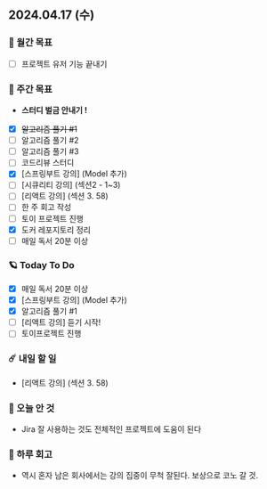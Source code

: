 ## 2024.04.17 (수)

### 🚀 월간 목표

- [ ] 프로젝트 유저 기능 끝내기
  <br/>

### 💫 주간 목표

- **스터디 벌금 안내기 !**
- [x] ~~알고리즘 풀기 #1~~
- [ ] 알고리즘 풀기 #2
- [ ] 알고리즘 풀기 #3
- [ ] 코드리뷰 스터디
- [x] [스프링부트 강의] (Model 추가)
- [ ] [시큐리티 강의] (섹션2 - 1~3)
- [ ] [리액트 강의] (섹션 3. 58)
- [ ] 한 주 회고 작성
- [ ] 토이 프로젝트 진행
- [x] 도커 레포지토리 정리
- [ ] 매일 독서 20분 이상
  <br/>

### 🪐 Today To Do

- [x] 매일 독서 20분 이상
- [x] [스프링부트 강의] (Model 추가)
- [x] 알고리즘 풀기 #1
- [ ] [리액트 강의] 듣기 시작!
- [ ] 토이프로젝트 진행
  <br/>

### ☄️ 내일 할 일

- [리액트 강의] (섹션 3. 58)
  <br/>

### 🌙 오늘 안 것

- Jira 잘 사용하는 것도 전체적인 프로젝트에 도움이 된다

### 👾 하루 회고

- 역시 혼자 남은 회사에서는 강의 집중이 무척 잘된다. 보상으로 코노 갈 것.